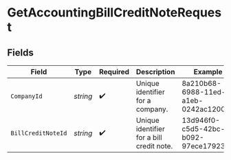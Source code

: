 # GetAccountingBillCreditNoteRequest


## Fields

| Field                                     | Type                                      | Required                                  | Description                               | Example                                   |
| ----------------------------------------- | ----------------------------------------- | ----------------------------------------- | ----------------------------------------- | ----------------------------------------- |
| `CompanyId`                               | *string*                                  | :heavy_check_mark:                        | Unique identifier for a company.          | 8a210b68-6988-11ed-a1eb-0242ac120002      |
| `BillCreditNoteId`                        | *string*                                  | :heavy_check_mark:                        | Unique identifier for a bill credit note. | 13d946f0-c5d5-42bc-b092-97ece17923ab      |